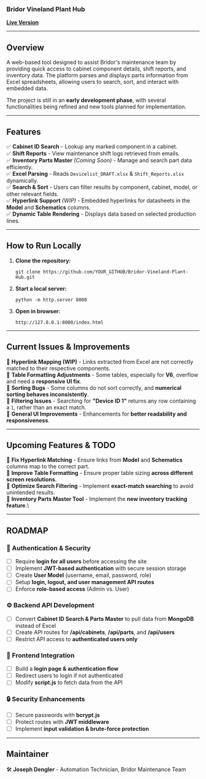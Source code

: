 ### **Bridor Vineland Plant Hub**

[**Live Version**](https://jpdengler.github.io/Bridor-Vineland-Plant-Hub/)

* * * * *

**Overview**
------------

A web-based tool designed to assist Bridor's maintenance team by providing quick access to cabinet component details, shift reports, and inventory data. The platform parses and displays parts information from Excel spreadsheets, allowing users to search, sort, and interact with embedded data.

The project is still in an **early development phase**, with several functionalities being refined and new tools planned for implementation.

* * * * *

**Features**
------------

✅ **Cabinet ID Search** - Lookup any marked component in a cabinet.\
✅ **Shift Reports** - View maintenance shift logs retrieved from emails.\
✅ **Inventory Parts Master** *(Coming Soon)* - Manage and search part data efficiently.\
✅ **Excel Parsing** - Reads `Devicelist_DRAFT.xlsx` & `Shift_Reports.xlsx` dynamically.\
✅ **Search & Sort** - Users can filter results by component, cabinet, model, or other relevant fields.\
✅ **Hyperlink Support** *(WIP)* - Embedded hyperlinks for datasheets in the **Model** and **Schematics** columns.\
✅ **Dynamic Table Rendering** - Displays data based on selected production lines.

* * * * *

**How to Run Locally**
----------------------

1.  **Clone the repository:**

    `git clone https://github.com/YOUR_GITHUB/Bridor-Vineland-Plant-Hub.git`

2.  **Start a local server:**

    `python -m http.server 8000`

3.  **Open in browser:**

    `http://127.0.0.1:8000/index.html`

* * * * *

**Current Issues & Improvements**
---------------------------------

🔄 **Hyperlink Mapping (WIP)** - Links extracted from Excel are not correctly matched to their respective components.\
🔄 **Table Formatting Adjustments** - Some tables, especially for **V6**, overflow and need a **responsive UI fix**.\
🔄 **Sorting Bugs** - Some columns do not sort correctly, and **numerical sorting behaves inconsistently**.\
🔄 **Filtering Issues** - Searching for **"Device ID 1"** returns any row containing a `1`, rather than an exact match.\
🔄 **General UI Improvements** - Enhancements for **better readability and responsiveness**.

* * * * *

**Upcoming Features & TODO**
----------------------------

📌 **Fix Hyperlink Matching** - Ensure links from **Model** and **Schematics** columns map to the correct part.\
📌 **Improve Table Formatting** - Ensure proper table sizing **across different screen resolutions**.\
📌 **Optimize Search Filtering** - Implement **exact-match searching** to avoid unintended results.\
📌 **Inventory Parts Master Tool** - Implement the **new inventory tracking feature**.\

* * * * *

**ROADMAP**
----------------------------

### 🔐 Authentication & Security
- [ ] Require **login for all users** before accessing the site  
- [ ] Implement **JWT-based authentication** with secure session storage  
- [ ] Create **User Model** (username, email, password, role)  
- [ ] Setup **login, logout, and user management API routes**  
- [ ] Enforce **role-based access** (Admin vs. User)  

### ⚙️ Backend API Development
- [ ] Convert **Cabinet ID Search & Parts Master** to pull data from **MongoDB** instead of Excel  
- [ ] Create API routes for **/api/cabinets**, **/api/parts**, and **/api/users**  
- [ ] Restrict API access to **authenticated users only**  

### 🎨 Frontend Integration
- [ ] Build a **login page & authentication flow**  
- [ ] Redirect users to login if not authenticated  
- [ ] Modify **script.js** to fetch data from the API  

### 🔒 Security Enhancements
- [ ] Secure passwords with **bcrypt.js**  
- [ ] Protect routes with **JWT middleware**  
- [ ] Implement **input validation & brute-force protection**  

* * * * *

**Maintainer**
--------------

🛠 **Joseph Dengler** - Automation Technician, Bridor Maintenance Team
